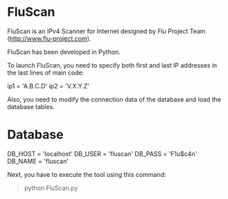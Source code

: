# FluScan

FluScan is an IPv4 Scanner for Internet designed by Flu Project Team (http://www.flu-project.com). 

FluScan has been developed in Python. 

To launch FluScan, you need to specify both first and last IP addresses in the last lines of main code:

ip1 = 'A.B.C.D'
ip2 = 'V.X.Y.Z'

Also, you need to modify the connection data of the database and load the database tables.

# Database
DB_HOST = 'localhost'
DB_USER = 'fluscan'
DB_PASS = 'F1u$c4n'
DB_NAME = 'fluscan'

Next, you have to execute the tool using this command:

> python FluScan.py
